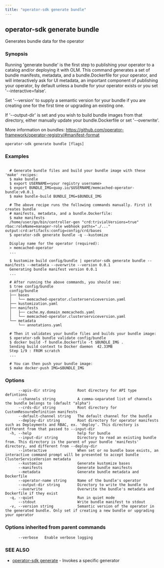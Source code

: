 ```yaml
---
title: "operator-sdk generate bundle"
---
```

## operator-sdk generate bundle

Generates bundle data for the operator

### Synopsis


  Running 'generate bundle' is the first step to publishing your operator to a catalog
  and/or deploying it with OLM. This command generates a set of bundle manifests,
  metadata, and a bundle.Dockerfile for your operator, and will interactively ask
  for UI metadata, an important component of publishing your operator, by default unless
  a bundle for your operator exists or you set '--interactive=false'.

  Set '--version' to supply a semantic version for your bundle if you are creating one
  for the first time or upgrading an existing one.

  If '--output-dir' is set and you wish to build bundle images from that directory,
  either manually update your bundle.Dockerfile or set '--overwrite'.

  More information on bundles:
  https://github.com/operator-framework/operator-registry/#manifest-format


```
operator-sdk generate bundle [flags]
```

### Examples

```

  # Generate bundle files and build your bundle image with these 'make' recipes:
  $ make bundle
  $ export USERNAME=<your registry username>
  $ export BUNDLE_IMG=quay.io/$USERNAME/memcached-operator-bundle:v0.0.1
  $ make bundle-build BUNDLE_IMG=$BUNDLE_IMG

  # The above recipe runs the following commands manually. First it creates bundle
  # manifests, metadata, and a bundle.Dockerfile:
  $ make manifests
  /home/user/go/bin/controller-gen "crd:trivialVersions=true" rbac:roleName=manager-role webhook paths="./..." output:crd:artifacts:config=config/crd/bases
  $ operator-sdk generate bundle -q --kustomize

  Display name for the operator (required):
  > memcached-operator
  ...

  $ kustomize build config/bundle | operator-sdk generate bundle --manifests --metadata --overwrite --version 0.0.1
  Generating bundle manifest version 0.0.1
  ...

  # After running the above commands, you should see:
  $ tree config/bundle
  config/bundle
  ├── bases
  │   └── memcached-operator.clusterserviceversion.yaml
  ├── kustomization.yaml
  ├── manifests
  │   ├── cache.my.domain_memcacheds.yaml
  │   └── memcached-operator.clusterserviceversion.yaml
  └── metadata
      └── annotations.yaml

  # Then it validates your bundle files and builds your bundle image:
  $ operator-sdk bundle validate config/bundle
  $ docker build -f bundle.Dockerfile -t $BUNDLE_IMG .
  Sending build context to Docker daemon  42.33MB
  Step 1/9 : FROM scratch
  ...

  # You can then push your bundle image:
  $ make docker-push IMG=$BUNDLE_IMG

```

### Options

```
      --apis-dir string          Root directory for API type defintions
      --channels string          A comma-separated list of channels the bundle belongs to (default "alpha")
      --crds-dir string          Root directory for CustomResoureDefinition manifests
      --default-channel string   The default channel for the bundle
      --deploy-dir string        Root directory for operator manifests such as Deployments and RBAC, ex. 'deploy'. This directory is different from that passed to --input-dir
  -h, --help                     help for bundle
      --input-dir string         Directory to read an existing bundle from. This directory is the parent of your bundle 'manifests' directory, and different from --deploy-dir
      --interactive              When set or no bundle base exists, an interactive command prompt will be presented to accept bundle ClusterServiceVersion metadata
      --kustomize                Generate kustomize bases
      --manifests                Generate bundle manifests
      --metadata                 Generate bundle metadata and Dockerfile
      --operator-name string     Name of the bundle's operator
      --output-dir string        Directory to write the bundle to
      --overwrite                Overwrite the bundle's metadata and Dockerfile if they exist
  -q, --quiet                    Run in quiet mode
      --stdout                   Write bundle manifest to stdout
  -v, --version string           Semantic version of the operator in the generated bundle. Only set if creating a new bundle or upgrading your operator
```

### Options inherited from parent commands

```
      --verbose   Enable verbose logging
```

### SEE ALSO

* [operator-sdk generate](../operator-sdk_generate)	 - Invokes a specific generator


